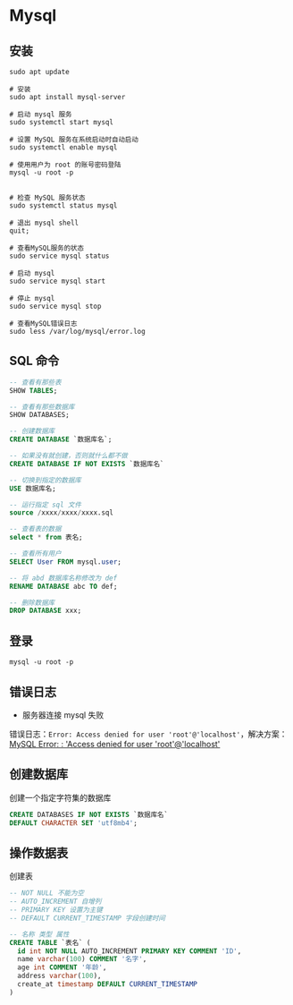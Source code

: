 # Mysql

## 安装

```shell
sudo apt update

# 安装
sudo apt install mysql-server

# 启动 mysql 服务
sudo systemctl start mysql

# 设置 MySQL 服务在系统启动时自动启动
sudo systemctl enable mysql

# 使用用户为 root 的账号密码登陆
mysql -u root -p


# 检查 MySQL 服务状态
sudo systemctl status mysql

# 退出 mysql shell
quit;

# 查看MySQL服务的状态
sudo service mysql status

# 启动 mysql
sudo service mysql start

# 停止 mysql
sudo service mysql stop

# 查看MySQL错误日志
sudo less /var/log/mysql/error.log
```

## SQL 命令

```sql
-- 查看有那些表
SHOW TABLES;

-- 查看有那些数据库
SHOW DATABASES;

-- 创建数据库
CREATE DATABASE `数据库名`;

-- 如果没有就创建，否则就什么都不做
CREATE DATABASE IF NOT EXISTS `数据库名`

-- 切换到指定的数据库
USE 数据库名;

-- 运行指定 sql 文件
source /xxxx/xxxx/xxxx.sql

-- 查看表的数据
select * from 表名;

-- 查看所有用户
SELECT User FROM mysql.user;

-- 将 abd 数据库名称修改为 def
RENAME DATABASE abc TO def;

-- 删除数据库
DROP DATABASE xxx;
```

## 登录

```shell
mysql -u root -p
```

## 错误日志

- 服务器连接 mysql 失败

错误日志：`Error: Access denied for user 'root'@'localhost'`，解决方案：[MySQL Error: : 'Access denied for user 'root'@'localhost'](https://stackoverflow.com/questions/41645309/mysql-error-access-denied-for-user-rootlocalhost)

## 创建数据库

创建一个指定字符集的数据库

```sql
CREATE DATABASES IF NOT EXISTS `数据库名`
DEFAULT CHARACTER SET 'utf8mb4';
```

## 操作数据表

创建表

```sql
-- NOT NULL 不能为空
-- AUTO_INCREMENT 自增列
-- PRIMARY KEY 设置为主键
-- DEFAULT CURRENT_TIMESTAMP 字段创建时间

-- 名称 类型 属性
CREATE TABLE `表名` (
  id int NOT NULL AUTO_INCREMENT PRIMARY KEY COMMENT 'ID',
  name varchar(100) COMMENT '名字',
  age int COMMENT '年龄',
  address varchar(100),
  create_at timestamp DEFAULT CURRENT_TIMESTAMP
)
```
